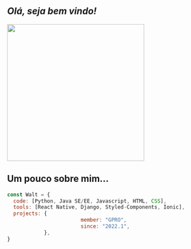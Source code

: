 ## <em> Olá, seja bem vindo!</em>
<img src="https://raw.githubusercontent.com/raghavk16/raghavk16/master/coderman.gif" width="320">

## Um pouco sobre mim...

```javascript
const Walt = {
  code: [Python, Java SE/EE, Javascript, HTML, CSS],
  tools: [React Native, Django, Styled-Components, Ionic],
  projects: {
                        member: "GPRO",
                        since: "2022.1",
            },
}
```

